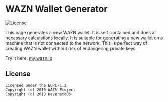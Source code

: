 WAZN Wallet Generator
======================

[![License](https://img.shields.io/badge/license-EUPL--1.2-red)](https://opensource.org/licenses/EUPL-1.2)

This page generates a new WAZN wallet. It is self contained and does all necessary calculations locally. It is suitable for generating a new wallet on a machine that is not connected to the network. This is perfect way of creating WAZN wallet without risk of endangering private keys.

Try it here: <a href="https://my.wazn.io">my.wazn.io</a>

## License
```
Licensed under the EUPL-1.2
Copyright (c) 2019 WAZN Project
Copyright (c) 2018 Havenstd06
```
